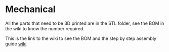 # Mechanical

All the parts that need to be 3D printed are in the STL folder, see the BOM in the wiki to know the number required.

This is the link to the wiki to see the BOM and the step by step assembly guide
[wiki](https://github.com/chameau5050/Handling-Gro/wiki)

